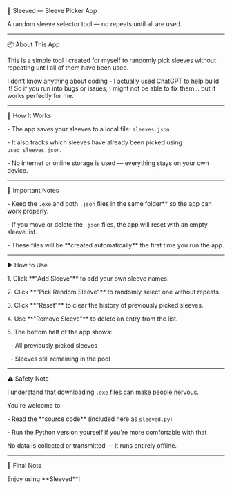 🎲 Sleeved — Sleeve Picker App



A random sleeve selector tool — no repeats until all are used.



---



📦 About This App



This is a simple tool I created for myself to randomly pick sleeves without repeating until all of them have been used.



I don’t know anything about coding - I actually used ChatGPT to help build it! So if you run into bugs or issues, I might not be able to fix them… but it works perfectly for me.



---


📝 How It Works



\- The app saves your sleeves to a local file: `sleeves.json`.

\- It also tracks which sleeves have already been picked using `used_sleeves.json`.

\- No internet or online storage is used — everything stays on your own device.



---



📁 Important Notes



\- Keep the `.exe` and both `.json` files in the same folder\*\* so the app can work properly.

\- If you move or delete the `.json` files, the app will reset with an empty sleeve list.

\- These files will be \*\*created automatically\*\* the first time you run the app.



---



▶️ How to Use



1\. Click \*\*"Add Sleeve"\*\* to add your own sleeve names.

2\. Click \*\*"Pick Random Sleeve"\*\* to randomly select one without repeats.

3\. Click \*\*"Reset"\*\* to clear the history of previously picked sleeves.

4\. Use \*\*"Remove Sleeve"\*\* to delete an entry from the list.

5\. The bottom half of the app shows:

&nbsp;  - All previously picked sleeves

&nbsp;  - Sleeves still remaining in the pool



---



⚠️ Safety Note



I understand that downloading `.exe` files can make people nervous.  

You're welcome to:



\- Read the \*\*source code\*\* (included here as `sleeved.py`)

\- Run the Python version yourself if you're more comfortable with that



No data is collected or transmitted — it runs entirely offline.



---



💬 Final Note



Enjoy using \*\*Sleeved\*\*!






